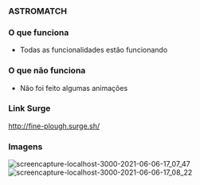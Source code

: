 ### ASTROMATCH

### O que funciona
- Todas as funcionalidades estão funcionando

### O que não funciona
- Não foi feito algumas animações

### Link Surge 
http://fine-plough.surge.sh/

### Imagens
![screencapture-localhost-3000-2021-06-06-17_07_47](https://user-images.githubusercontent.com/61589574/120938680-74411000-c6ea-11eb-8276-ce7228157efb.png)
![screencapture-localhost-3000-2021-06-06-17_08_22](https://user-images.githubusercontent.com/61589574/120938682-786d2d80-c6ea-11eb-89bc-72bf4ca671c5.png)
